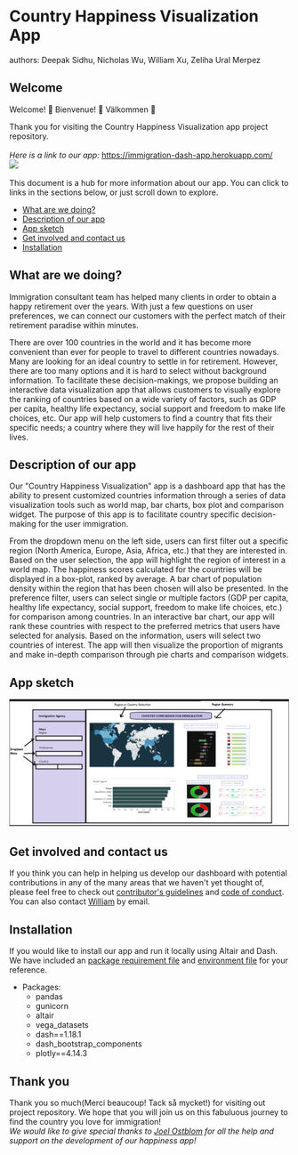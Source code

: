# Country Happiness Visualization App

authors: Deepak Sidhu, Nicholas Wu, William Xu, Zeliha Ural Merpez

## Welcome
Welcome! 🎉  Bienvenue! 🎈 Välkommen 👋

Thank you for visiting the Country Happiness Visualization app project repository. 
<br>
<br> *Here is a link to our app:* https://immigration-dash-app.herokuapp.com/
<br>
<img src="images/happiness_in_the_air.gif" />


This document is a hub for more information about our app. You can click to links in the sections below, or just scroll down to explore.
* [What are we doing?](#what-are-we-doing)
* [Description of our app](#description-of-our-app)
* [App sketch](#app-sketch)
* [Get involved and contact us](#get-involved-and-contact-us)
* [Installation](#installation)

## What are we doing?
Immigration consultant team has helped many clients in order to obtain a happy retirement over the years. With just a few questions on user preferences, we can connect our customers with the perfect match of their retirement paradise within minutes.

There are over 100 countries in the world and it has become more convenient than ever for people to travel to different countries nowadays. Many are looking for an ideal country to settle in for retirement. However, there are too many options and it is hard to select without background information. To facilitate these decision-makings, we propose building an interactive data visualization app that allows customers to visually explore the ranking of countries based on a wide variety of factors, such as GDP per capita, healthy life expectancy, social support and freedom to make life choices, etc. Our app will help customers to find a country that fits their specific needs; a country where they will live happily for the rest of their lives.


## Description of our app
Our "Country Happiness Visualization" app is a dashboard app that has the ability to present customized countries information through a series of data visualization tools such as world map, bar charts, box plot and comparison widget. The purpose of this app is to facilitate country specific decision-making for the user immigration. 

From the dropdown menu on the left side, users can first filter out a specific region (North America, Europe, Asia, Africa, etc.) that they are interested in. Based on the user selection, the app will highlight the region of interest in a world map. The happiness scores calculated for the countries will be displayed in a box-plot, ranked by average. A bar chart of population density within the region that has been chosen will also be presented. In the preference filter, users can select single or multiple factors (GDP per capita, healthy life expectancy, social support, freedom to make life choices, etc.) for comparison among countries. In an interactive bar chart, our app will rank these countries with respect to the preferred metrics that users have selected for analysis. Based on the information, users will select two countries of interest. The app will then visualize the proportion of migrants and make in-depth comparison through pie charts and comparison widgets.

## App sketch
<img src="images/sketch.png" />

## Get involved and contact us
If you think you can help in helping us develop our dashboard with potential contributions in any of the many areas that we haven't yet thought of, please feel free to check out [contributor's guidelines](CONTRIBUTING.md) and [code of conduct](CODE_OF_CONDUCT.md).
You can also contact [William][link_william] by email.

## Installation
If you would like to install our app and run it locally using Altair and Dash. We have included an [package requirement file](requirements.txt) and [environment file](environment.yaml) for your reference.
- Packages:
  - pandas
  - gunicorn
  - altair
  - vega_datasets
  - dash==1.18.1
  - dash_bootstrap_components
  - plotly==4.14.3

## Thank you
Thank you so much(Merci beaucoup! Tack så mycket!) for visiting out project repository. We hope that you will join us on this fabuluous journey to find the country you love for immigration!
<br>*We would like to give special thanks to [Joel Ostblom](https://joelostblom.com/) for all the help and support on the development of our happiness app!*

[link_william]: https://github.com/williamxu7
